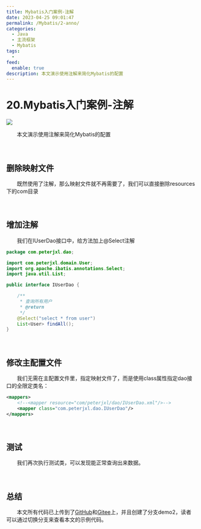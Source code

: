 ```yaml
---
title: Mybatis入门案例-注解
date: 2023-04-25 09:01:47
permalink: /Mybatis/2-anno/
categories:
  - Java
  - 主流框架
  - Mybatis
tags:
  - 
feed:
  enable: true
description: 本文演示使用注解来简化Mybatis的配置
---
```

# 20.Mybatis入门案例-注解

![](https://image.peterjxl.com/blog/400.jpg)

　　本文演示使用注解来简化Mybatis的配置
<!-- more -->

　　‍

## 删除映射文件

　　既然使用了注解，那么映射文件就不再需要了，我们可以直接删除resources下的com目录

　　‍

## 增加注解

　　我们在IUserDao接口中，给方法加上@Select注解

```java
package com.peterjxl.dao;

import com.peterjxl.domain.User;
import org.apache.ibatis.annotations.Select;
import java.util.List;

public interface IUserDao {

    /**
     * 查询所有用户
     * @return
     */
    @Select("select * from user")
    List<User> findAll();
}

```

　　‍

## 修改主配置文件

　　我们无需在主配置文件里，指定映射文件了，而是使用class属性指定dao接口的全限定类名：

```xml
<mappers>
    <!--<mapper resource="com/peterjxl/dao/IUserDao.xml"/>-->
    <mapper class="com.peterjxl.dao.IUserDao"/>
</mappers>
```

　　‍

## 测试

　　我们再次执行测试类，可以发现能正常查询出来数据。

　　‍

## 总结

　　本文所有代码已上传到了[GitHub](https://github.com/Peter-JXL/LearnMybatis)和[Gitee](https://gitee.com/peterjxl/LearnMybatis)上，并且创建了分支demo2，读者可以通过切换分支来查看本文的示例代码。

　　‍
